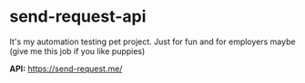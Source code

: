 # send-request-api

It's my automation testing pet project. Just for fun and for employers maybe (give me this job if you like puppies)

**API:** https://send-request.me/ 
